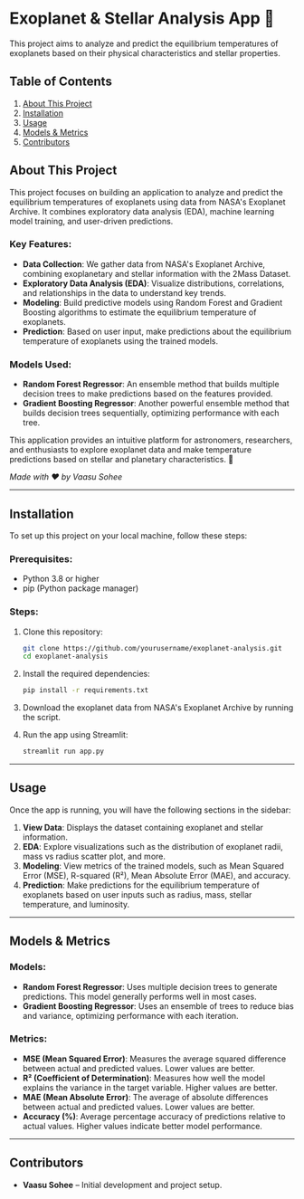 # Exoplanet & Stellar Analysis App 🚀

This project aims to analyze and predict the equilibrium temperatures of exoplanets based on their physical characteristics and stellar properties.

## Table of Contents

1. [About This Project](#about-this-project)
2. [Installation](#installation)
3. [Usage](#usage)
4. [Models & Metrics](#models--metrics)
5. [Contributors](#contributors)

## About This Project

This project focuses on building an application to analyze and predict the equilibrium temperatures of exoplanets using data from NASA's Exoplanet Archive. It combines exploratory data analysis (EDA), machine learning model training, and user-driven predictions.

### Key Features:
- **Data Collection**: We gather data from NASA's Exoplanet Archive, combining exoplanetary and stellar information with the 2Mass Dataset.
- **Exploratory Data Analysis (EDA)**: Visualize distributions, correlations, and relationships in the data to understand key trends.
- **Modeling**: Build predictive models using Random Forest and Gradient Boosting algorithms to estimate the equilibrium temperature of exoplanets.
- **Prediction**: Based on user input, make predictions about the equilibrium temperature of exoplanets using the trained models.

### Models Used:
- **Random Forest Regressor**: An ensemble method that builds multiple decision trees to make predictions based on the features provided.
- **Gradient Boosting Regressor**: Another powerful ensemble method that builds decision trees sequentially, optimizing performance with each tree.

This application provides an intuitive platform for astronomers, researchers, and enthusiasts to explore exoplanet data and make temperature predictions based on stellar and planetary characteristics. 🌌

*Made with ❤️ by Vaasu Sohee*

---

## Installation

To set up this project on your local machine, follow these steps:

### Prerequisites:
- Python 3.8 or higher
- pip (Python package manager)

### Steps:
1. Clone this repository:
    ```bash
    git clone https://github.com/yourusername/exoplanet-analysis.git
    cd exoplanet-analysis
    ```

2. Install the required dependencies:
    ```bash
    pip install -r requirements.txt
    ```

3. Download the exoplanet data from NASA's Exoplanet Archive by running the script.

4. Run the app using Streamlit:
    ```bash
    streamlit run app.py
    ```

---

## Usage

Once the app is running, you will have the following sections in the sidebar:

1. **View Data**: Displays the dataset containing exoplanet and stellar information.
2. **EDA**: Explore visualizations such as the distribution of exoplanet radii, mass vs radius scatter plot, and more.
3. **Modeling**: View metrics of the trained models, such as Mean Squared Error (MSE), R-squared (R²), Mean Absolute Error (MAE), and accuracy.
4. **Prediction**: Make predictions for the equilibrium temperature of exoplanets based on user inputs such as radius, mass, stellar temperature, and luminosity.

---

## Models & Metrics

### Models:
- **Random Forest Regressor**: Uses multiple decision trees to generate predictions. This model generally performs well in most cases.
- **Gradient Boosting Regressor**: Uses an ensemble of trees to reduce bias and variance, optimizing performance with each iteration.

### Metrics:
- **MSE (Mean Squared Error)**: Measures the average squared difference between actual and predicted values. Lower values are better.
- **R² (Coefficient of Determination)**: Measures how well the model explains the variance in the target variable. Higher values are better.
- **MAE (Mean Absolute Error)**: The average of absolute differences between actual and predicted values. Lower values are better.
- **Accuracy (%)**: Average percentage accuracy of predictions relative to actual values. Higher values indicate better model performance.

---

## Contributors

- **Vaasu Sohee** – Initial development and project setup.

